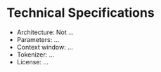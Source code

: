 # Technical Specifications

- Architecture: Not …
- Parameters: …
- Context window: …
- Tokenizer: …
- License: ...